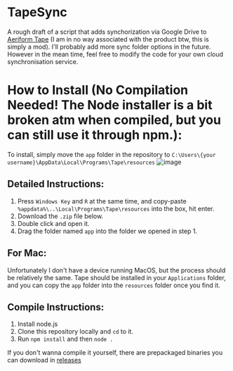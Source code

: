 # TapeSync
A rough draft of a script that adds synchorization via Google Drive to [Aeriform Tape](https://www.aeriform.io/docs/tape) (I am in no way associated with the product btw, this is simply a mod). I'll probably add more sync folder options in the future. However in the mean time, feel free to modify the code for your own cloud synchronisation service. 

# How to Install (No Compilation Needed! The Node installer is a bit broken atm when compiled, but you can still use it through npm.):
To install, simply move the `app` folder in the repository to `C:\Users\{your username}\AppData\Local\Programs\Tape\resources`
![image](https://user-images.githubusercontent.com/50583248/134498982-20f62778-f72a-4985-acec-fae5c0d1861e.png)

## Detailed Instructions:
1. Press `Windows Key` and `R` at the same time, and copy-paste `%appdata%\..\Local\Programs\Tape\resources` into the box, hit enter.
2. Download the `.zip` file below.
2. Double click and open it.
3. Drag the folder named `app` into the folder we opened in step 1.

## For Mac:
Unfortunately I don't have a device running MacOS, but the process should be relatively the same. Tape should be installed in your `Applications` folder, and you can copy the `app` folder into the `resources` folder once you find it.

## Compile Instructions: 
1. Install node.js
2. Clone this repository locally and `cd` to it.
3. Run `npm install` and then `node .`

If you don't wanna compile it yourself, there are prepackaged binaries you can download in [releases](https://github.com/jy1263/TapeSync/releases/)
